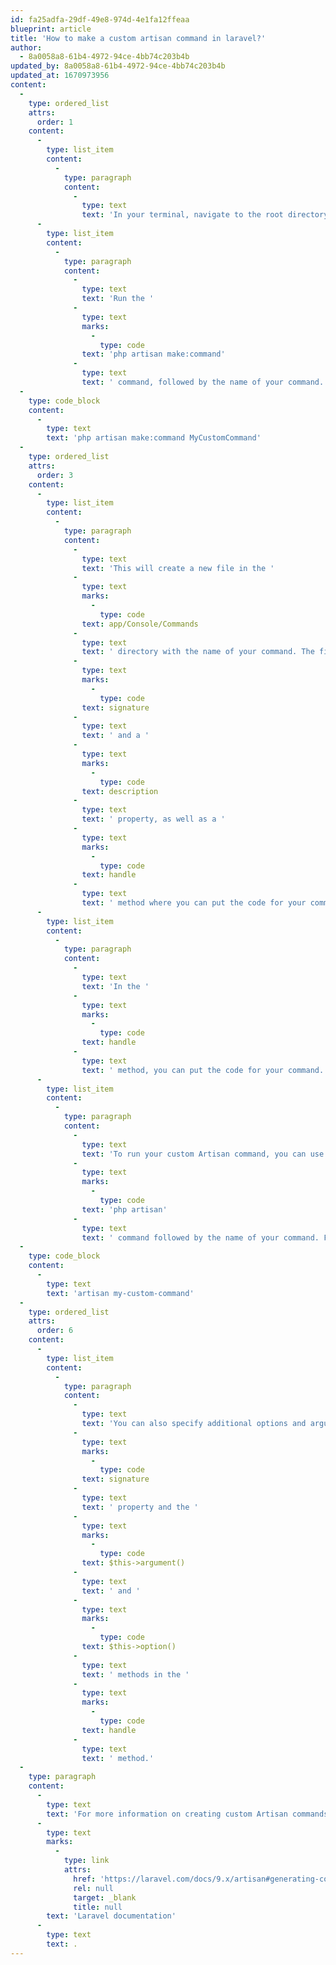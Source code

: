 ```yaml
---
id: fa25adfa-29df-49e8-974d-4e1fa12ffeaa
blueprint: article
title: 'How to make a custom artisan command in laravel?'
author:
  - 8a0058a8-61b4-4972-94ce-4bb74c203b4b
updated_by: 8a0058a8-61b4-4972-94ce-4bb74c203b4b
updated_at: 1670973956
content:
  -
    type: ordered_list
    attrs:
      order: 1
    content:
      -
        type: list_item
        content:
          -
            type: paragraph
            content:
              -
                type: text
                text: 'In your terminal, navigate to the root directory of your Laravel project.'
      -
        type: list_item
        content:
          -
            type: paragraph
            content:
              -
                type: text
                text: 'Run the '
              -
                type: text
                marks:
                  -
                    type: code
                text: 'php artisan make:command'
              -
                type: text
                text: ' command, followed by the name of your command. For example:'
  -
    type: code_block
    content:
      -
        type: text
        text: 'php artisan make:command MyCustomCommand'
  -
    type: ordered_list
    attrs:
      order: 3
    content:
      -
        type: list_item
        content:
          -
            type: paragraph
            content:
              -
                type: text
                text: 'This will create a new file in the '
              -
                type: text
                marks:
                  -
                    type: code
                text: app/Console/Commands
              -
                type: text
                text: ' directory with the name of your command. The file will contain a basic skeleton for your command, including a '
              -
                type: text
                marks:
                  -
                    type: code
                text: signature
              -
                type: text
                text: ' and a '
              -
                type: text
                marks:
                  -
                    type: code
                text: description
              -
                type: text
                text: ' property, as well as a '
              -
                type: text
                marks:
                  -
                    type: code
                text: handle
              -
                type: text
                text: ' method where you can put the code for your command.'
      -
        type: list_item
        content:
          -
            type: paragraph
            content:
              -
                type: text
                text: 'In the '
              -
                type: text
                marks:
                  -
                    type: code
                text: handle
              -
                type: text
                text: ' method, you can put the code for your command. This can include tasks such as querying a database, interacting with external APIs, or performing other tasks.'
      -
        type: list_item
        content:
          -
            type: paragraph
            content:
              -
                type: text
                text: 'To run your custom Artisan command, you can use the '
              -
                type: text
                marks:
                  -
                    type: code
                text: 'php artisan'
              -
                type: text
                text: ' command followed by the name of your command. For example:'
  -
    type: code_block
    content:
      -
        type: text
        text: 'artisan my-custom-command'
  -
    type: ordered_list
    attrs:
      order: 6
    content:
      -
        type: list_item
        content:
          -
            type: paragraph
            content:
              -
                type: text
                text: 'You can also specify additional options and arguments for your command using the '
              -
                type: text
                marks:
                  -
                    type: code
                text: signature
              -
                type: text
                text: ' property and the '
              -
                type: text
                marks:
                  -
                    type: code
                text: $this->argument()
              -
                type: text
                text: ' and '
              -
                type: text
                marks:
                  -
                    type: code
                text: $this->option()
              -
                type: text
                text: ' methods in the '
              -
                type: text
                marks:
                  -
                    type: code
                text: handle
              -
                type: text
                text: ' method.'
  -
    type: paragraph
    content:
      -
        type: text
        text: 'For more information on creating custom Artisan commands in Laravel, see the official '
      -
        type: text
        marks:
          -
            type: link
            attrs:
              href: 'https://laravel.com/docs/9.x/artisan#generating-commands'
              rel: null
              target: _blank
              title: null
        text: 'Laravel documentation'
      -
        type: text
        text: .
---
```


